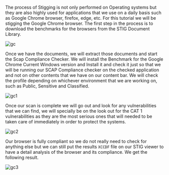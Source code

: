The process of Stigging is not only performed on Operating systems but they are also highly used for applications that we use on a daily basis such as Google Chrome browser, firefox, edge, etc. For this tutorial we will be stigging the Google Chrome browser. The first step in the process is to download the benchmarks for the browsers from the STIG Document Library. 

![gc](https://user-images.githubusercontent.com/93686063/231455613-84a68f4a-dde0-49ea-a071-04a5939353e5.JPG)

Once we have the documents, we will extract those documents and start the Scap Compliance Checker. We will install the Benchmark for the Google Chrome Current Windows version and Install it and check it just so that we will be running our SCAP Compliance checker on the checked application and not on other contents that we have on our content bar. We will check the profile depending on whichever environment that we are working on, such as Public, Sensitive and Classified.

![gc1](https://user-images.githubusercontent.com/93686063/231456436-2ec95955-5ade-44ed-b3dc-39b836725e65.JPG)

Once our scan is complete we will go out and look for any vulnerabilities that we can find, we will specially be on the look out for the CAT 1 vulnerabilities as they are the most serious ones that will needed to be taken care of immediately in order to protect the systems. 

![gc2](https://user-images.githubusercontent.com/93686063/231456974-b9807380-ad9c-4bda-bf48-160a48936ef3.JPG)

Our browser is fully compliant so we do not really need to check for anything else but we can still put the results `XCCDF` file on our STIG viewer to have a detail analysis of the browser and its compliance. We get the following result. 

![gc3](https://user-images.githubusercontent.com/93686063/231457648-a8ddf8c9-dda9-44ce-8afd-96e8b3cbb2ea.JPG)
